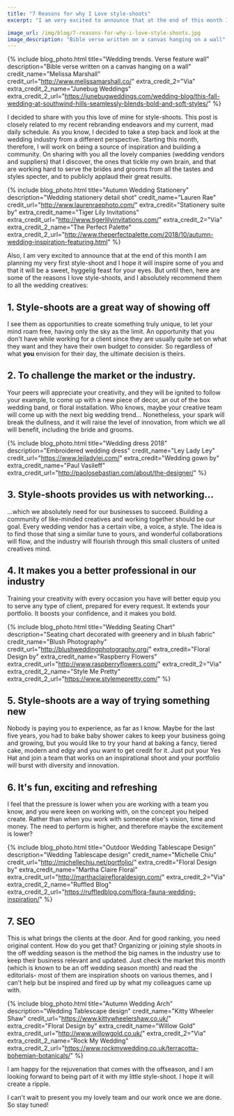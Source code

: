 ```yaml
---
title: "7 Reasons for why I Love style-shoots"
excerpt: "I am very excited to announce that at the end of this month I am planning my very first style-shoot"

image_url: /img/blog/7-reasons-for-why-i-love-style-shoots.jpg
image_description: "Bible verse written on a canvas hanging on a wall"
---
```


{% include blog_photo.html
title="Wedding trends. Verse feature wall"
description="Bible verse written on a canvas hanging on a wall"
credit_name="Melissa Marshall" credit_url="http://www.melissamarshall.co/"
extra_credit_2="Via" extra_credit_2_name="Junebug Weddings"
extra_credit_2_url="https://junebugweddings.com/wedding-blog/this-fall-wedding-at-southwind-hills-seamlessly-blends-bold-and-soft-styles/"
%}

I decided to share with you this love of mine for style-shoots. This post is
closely related to my recent rebranding endeavors and my current, mad daily
schedule. As you know, I decided to take a step back and look at the wedding
industry from a different perspective. Starting this month, therefore, I will
work on being a source of inspiration and building a community. On sharing with
you all the lovely companies (wedding vendors and suppliers)  that I discover,
the ones that tickle my own brain, and that are working hard to serve the brides
and grooms from all the tastes and styles specter, and to publicly applaud their
great results. 

{% include blog_photo.html
title="Autumn Wedding Stationery"
description="Wedding stationery detail shot"
credit_name="Lauren Rae"
credit_url="http://www.laurenraephoto.com/" extra_credit="Stationery suite by"
extra_credit_name="Tiger Lily Invitations"
extra_credit_url="http://www.tigerlilyinvitations.com/"
extra_credit_2="Via"
extra_credit_2_name="The Perfect Palette"
extra_credit_2_url="http://www.theperfectpalette.com/2018/10/autumn-wedding-inspiration-featuring.html"
%}

Also, I am very excited to announce that at the end of this month I am planning
my very first style-shoot and I hope it will inspire some of you and that it
will be a sweet, hyggelig feast for your eyes.  But until then, here are some of
the reasons I love style-shoots, and I absolutely recommend them to all the
wedding creatives:

## 1. Style-shoots are a great way of showing off
I see them as opportunities to create something truly unique, to let your mind
roam free, having only the sky as the limit.  An opportunity that you don't have
while working for a client since they are usually quite set on what they want
and they have their own budget to consider. So regardless of what **you**
envision for their day, the ultimate decision is theirs. 

## 2. To challenge the market or the industry.
Your peers will appreciate your creativity, and they will be ignited to follow
your example, to come up with a new piece of decor, an out of the box wedding
band, or floral installation. Who knows, maybe your creative team will come up
with the next big wedding trend...  Nonetheless, your spark will break the
dullness, and it will raise the level of innovation, from which we all will
benefit, including the bride and grooms.

{% include blog_photo.html
title="Wedding dress 2018"
description="Embroidered wedding dress"
credit_name="Ley Lady Ley"
credit_url="https://www.leiladylei.com/"
extra_credit="Wedding gown by"
extra_credit_name="Paul Vasileff"
extra_credit_url="http://paolosebastian.com/about/the-designer/"
%}

## 3. Style-shoots provides us with networking...
...which we absolutely need for our businesses to succeed.
Building a community of like-minded creatives and working together should be our
goal. Every wedding vendor has a certain vibe, a voice, a style. The idea is to
find those that sing a similar tune to yours, and wonderful collaborations will
flow, and the industry will flourish through this small clusters of united
creatives mind. 

## 4. It makes you a better professional in our industry
Training your creativity with every occasion you have will better equip you to
serve any type of client, prepared for every request. It extends your
portfolio. It boosts your confidence, and it makes you bold.

{% include blog_photo.html
title="Wedding Seating Chart"
description="Seating chart decorated with greenery and in blush fabric"
credit_name="Blush Photography"
credit_url="http://blushweddingphotography.org/"
extra_credit="Floral Design by"
extra_credit_name="Raspberry Flowers"
extra_credit_url="http://www.raspberryflowers.com/"
extra_credit_2="Via"
extra_credit_2_name="Style Me Pretty"
extra_credit_2_url="https://www.stylemepretty.com/"
%}

## 5. Style-shoots are a way of trying something new
Nobody is paying you to experience, as far as I know. Maybe for the last five
years, you had to bake baby shower cakes to keep your business going and
growing, but you would like to try your hand at baking a fancy, tiered cake,
modern and edgy and you want to get credit for it. Just put your Yes Hat and
join a team that works on an inspirational shoot and your portfolio will burst
with diversity and innovation. 

## 6. It's fun, exciting and refreshing
I feel that the pressure is lower when you are working with a team you know, and
you were keen on working with, on the concept you helped create. Rather than
when you work with someone else's vision, time and money. The need to perform is
higher, and therefore maybe the excitement is lower?

{% include blog_photo.html
title="Outdoor Wedding Tablescape Design"
description="Wedding Tablescape design"
credit_name="Michelle Chiu"
credit_url="http://michellechiu.net/portfolio/"
extra_credit="Floral Design by"
extra_credit_name="Martha Claire Floral"
extra_credit_url="http://marthaclairefloraldesign.com/"
extra_credit_2="Via"
extra_credit_2_name="Ruffled Blog"
extra_credit_2_url="https://ruffledblog.com/flora-fauna-wedding-inspiration/"
%}

## 7. SEO
This is what brings the clients at the door. And for good ranking, you need
original content. How do you get that? Organizing or joining style shoots in the
off wedding season is the method the big names in the industry use to keep their
business relevant and updated.  Just check the market this month (which is known
to be an off wedding season month) and read the editorials- most of them are
inspiration shoots on various themes, and I can't help but be inspired and fired
up by what my colleagues came up with. 

{% include blog_photo.html
title="Autumn Wedding Arch"
description="Wedding Tablescape design"
credit_name="Kitty Wheeler Shaw"
credit_url="https://www.kittywheelershaw.co.uk/"
extra_credit="Floral Design by"
extra_credit_name="Willow Gold"
extra_credit_url="http://www.willowgold.co.uk/"
extra_credit_2="Via"
extra_credit_2_name="Rock My Wedding"
extra_credit_2_url="https://www.rockmywedding.co.uk/terracotta-bohemian-botanicals/"
%}

I am happy for the rejuvenation that comes with the offseason, and I am looking
forward to being part of it with my little style-shoot. I hope it will create a
ripple. 

I can't wait to present you my lovely team and our work once we are done.  So
stay tuned!
